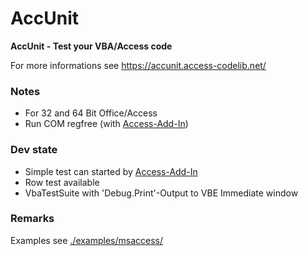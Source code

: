 # AccUnit
**AccUnit - Test your VBA/Access code**

For more informations see https://accunit.access-codelib.net/

### Notes
* For 32 and 64 Bit Office/Access
* Run COM regfree (with [Access-Add-In](https://github.com/AccessCodeLib/AccUnit/tree/main/access-add-in))

### Dev state
* Simple test can started by [Access-Add-In](https://github.com/AccessCodeLib/AccUnit/tree/main/access-add-in)
* Row test available
* VbaTestSuite with 'Debug.Print'-Output to VBE Immediate window


### Remarks
Examples see [./examples/msaccess/](https://github.com/AccessCodeLib/AccUnit/blob/main/examples/msaccess/)
